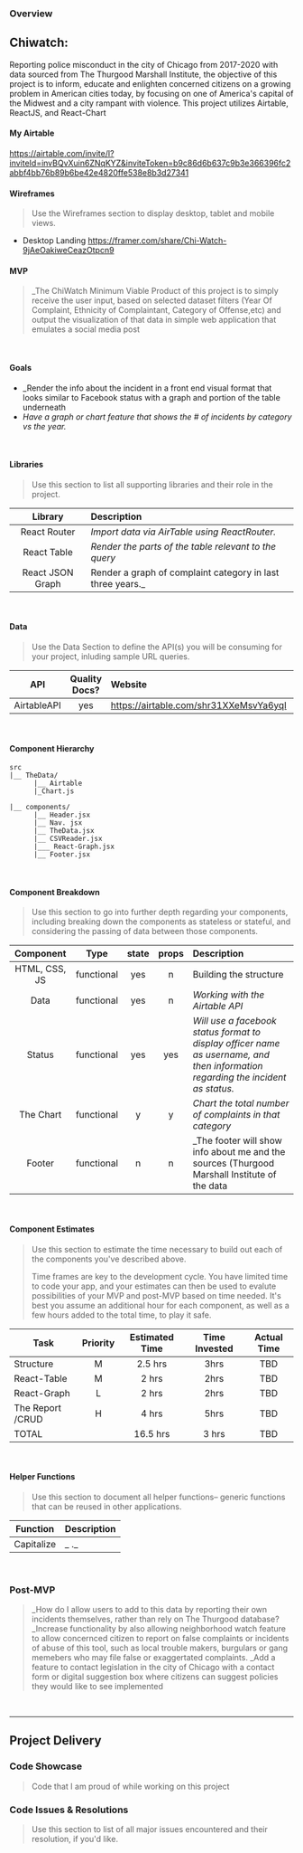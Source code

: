 

### Overview

## Chiwatch: 
Reporting police misconduct in the city of Chicago from 2017-2020 with data sourced from The Thurgood Marshall Institute, the objective of this project is to inform, educate and enlighten concerned citizens on a growing problem in American cities today, by focusing on one of America's capital of the Midwest and a city rampant with violence. This project utilizes Airtable, ReactJS, and React-Chart
<br>

#### My Airtable 
https://airtable.com/invite/l?inviteId=invBQvXuin6ZNqKYZ&inviteToken=b9c86d6b637c9b3e366396fc2abbf4bb76b89b6be42e4820ffe538e8b3d27341

#### Wireframes

> Use the Wireframes section to display desktop, tablet and mobile views.



- Desktop Landing
https://framer.com/share/Chi-Watch-9jAeOakiweCeazOtpcn9



#### MVP

> _The ChiWatch Minimum Viable Product of this project is to simply receive the user input, based on selected dataset filters (Year Of Complaint, Ethnicity of Complaintant, Category of Offense,etc) and output the visualization of that data in simple web application that emulates a social media post


<br>

#### Goals

- _Render the info about the incident in a  front end visual format that looks similar to Facebook status with a graph and portion of the table underneath
- _Have a graph or chart feature that shows the # of incidents by category vs the year._



<br>

#### Libraries

> Use this section to list all supporting libraries and their role in the project.

|     Library      | Description                                |
| :--------------: | :----------------------------------------- |
|   React Router   | _Import data via AirTable using ReactRouter._ |
|   React Table    | _Render the parts of the table relevant to the query_ |
|   React JSON Graph  |Render a graph of complaint category in last three years._ |

<br>

#### Data

> Use the Data Section to define the API(s) you will be consuming for your project, inluding sample URL queries.

|    API     | Quality Docs? | Website       | Sample Query                            |
| :--------: | :-----------: | :------------ | :-------------------------------------- |
| AirtableAPI |      yes      | https://airtable.com/shr31XXeMsvYa6yqI |     |

<br>

#### Component Hierarchy

```
src
|__ TheData/
      |__ Airtable
      |_Chart.js
      
|__ components/
      |__ Header.jsx
      |__ Nav. jsx
      |__ TheData.jsx
      |__ CSVReader.jsx
      |___ React-Graph.jsx
      |__ Footer.jsx
```

<br>

#### Component Breakdown

> Use this section to go into further depth regarding your components, including breaking down the components as stateless or stateful, and considering the passing of data between those components.

|  Component   |    Type    | state | props | Description                                                      |
| :----------: | :--------: | :---: | :---: | :--------------------------------------------------------------- |
|  HTML, CSS, JS| functional |   yes  |   n   | Building the structure              |
|    Data      | functional |   yes  |   n   | _Working with the Airtable  API_               |
|    Status    | functional |   yes  |  yes  | _Will use a facebook status format to display officer name as username, and then information regarding the incident as status._ 
|  The Chart   | functional  |   y   |   y    |_Chart the total number of complaints in that category_
|    Footer    | functional |   n   |   n   | _The footer will show info about me and the sources (Thurgood Marshall Institute of the data |

<br>

#### Component Estimates

> Use this section to estimate the time necessary to build out each of the components you've described above. 
>
> Time frames are key to the development cycle. You have limited time to code your app, and your estimates can then be used to evalute possibilities of your MVP and post-MVP based on time needed. It's best you assume an additional hour for each component, as well as a few hours added to the total time, to play it safe.

| Task                | Priority | Estimated Time | Time Invested | Actual Time |
| ------------------- | :------: | :------------: | :-----------: | :---------: |
| Structure           |    M     |     2.5 hrs      |    3hrs     |    TBD       |
| React-Table         |    M     |     2 hrs      |     2hrs     |    TBD       |
| React-Graph         |    L     |     2 hrs      |     2hrs     |    TBD       |
|   The Report /CRUD  |    H     |     4 hrs      |     5hrs     |     TBD      |
| TOTAL               |          |     16.5 hrs      |     3 hrs     |     TBD     |

<br>

#### Helper Functions

> Use this section to document all helper functions– generic functions that can be reused in other applications.

|  Function  | Description                                |
| :--------: | :----------------------------------------- |
| Capitalize | _                                       ._ |

<br>

### Post-MVP

> _How do I allow users to add to this data by reporting their own incidents themselves, rather than rely on The Thurgood database?
> _Increase functionality by also allowing neighborhood watch feature to allow concernced citizen to report on false complaints or incidents of abuse of this tool, such as local trouble makers, burgulars or gang memebers who may file false or exaggertated complaints.
> _Add  a feature to contact legislation in the city of Chicago with a contact form or digital suggestion box where citizens can suggest policies they would like to see implemented


<br>

***

## Project Delivery

### Code Showcase

> Code that I am proud of while working on this project
### Code Issues & Resolutions

> Use this section to list of all major issues encountered and their resolution, if you'd like.
